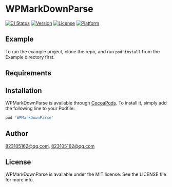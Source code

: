 # WPMarkDownParse

[![CI Status](https://img.shields.io/travis/823105162@qq.com/WPMarkDownParse.svg?style=flat)](https://travis-ci.org/823105162@qq.com/WPMarkDownParse)
[![Version](https://img.shields.io/cocoapods/v/WPMarkDownParse.svg?style=flat)](https://cocoapods.org/pods/WPMarkDownParse)
[![License](https://img.shields.io/cocoapods/l/WPMarkDownParse.svg?style=flat)](https://cocoapods.org/pods/WPMarkDownParse)
[![Platform](https://img.shields.io/cocoapods/p/WPMarkDownParse.svg?style=flat)](https://cocoapods.org/pods/WPMarkDownParse)

## Example

To run the example project, clone the repo, and run `pod install` from the Example directory first.

## Requirements

## Installation

WPMarkDownParse is available through [CocoaPods](https://cocoapods.org). To install
it, simply add the following line to your Podfile:

```ruby
pod 'WPMarkDownParse'
```

## Author

823105162@qq.com, 823105162@qq.com

## License

WPMarkDownParse is available under the MIT license. See the LICENSE file for more info.
